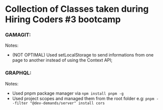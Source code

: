 # Collection of Classes taken during Hiring Coders #3 bootcamp

### GAMAGIT:


Notes:
- (NOT OPTIMAL) Used setLocalStorage to send informations from one page to another instead of using the Context API;

### GRAPHQL:

Notes:
- Used pnpm package manager via ` npm install pnpm -g `
- Used project scopes and managed them from the root folder e.g:  ` pnpm --filter "@dev-demands/server" install cors `
